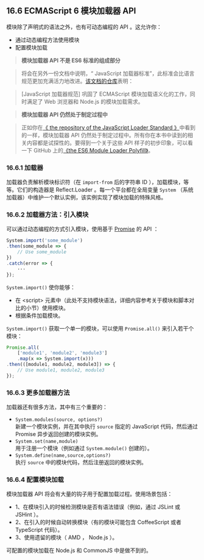 ## 16.6 ECMAScript 6 模块加载器 API

模块除了声明式的语法之外，也有可动态编程的 API 。这允许你：

* 通过动态编程方法使用模块
* 配置模块加载

> **模块加载器 API 不是 ES6 标准的组成部分**

> 将会在另外一份文档中说明，“ JavaScript 加载器标准”，此标准会比语言规范更加充满活力地改进。[该文档的仓库](https://github.com/whatwg/loader/)表明：

> [JavaScript 加载器规范] 巩固了 ECMAScript 模块加载语义化的工作，同时满足了 Web 浏览器和 Node.js 的模块加载需求。

> **模块加载器 API 仍然处于制定过程中**

> 正如你在[《 the repository of the JavaScript Loader Standard 》](https://github.com/whatwg/loader/)中看到的一样，模块加载器 API 仍然处于制定过程中。所有你在本书中读到的相关内容都是试探性的。要得到一个关于这些 API 样子的初步印象，可以看一下 GitHub 上的[《the ES6 Module Loader Polyfill》](https://github.com/ModuleLoader/es6-module-loader)。

### 16.6.1 加载器

加载器负责解析模块标识符（在 `import-from` 后的字符串 ID ），加载模块，等等。它们的构造器是 Reflect.Loader 。每一个平台都在全局变量 `System` （系统加载器）中维护一个默认实例，该实例实现了模块加载的特殊风格。

### 16.6.2 加载器方法：引入模块

可以通过动态编程的方式引入模块，使用基于 [Promise](https://leanpub.com/exploring-es6/read#ch_promises) 的 API ：

```js
System.import('some_module')
.then(some_module => {
    // Use some_module
})
.catch(error => {
    ···
});
```

`System.import()` 使你能够：

* 在 &lt;script&gt; 元素中（此处不支持模块语法，详细内容参考关于模块和脚本对比的小节）使用模块。
* 根据条件加载模块。

`System.import()` 获取一个单一的模块，可以使用 `Promise.all()` 来引入若干个模块：

```js
Promise.all(
    ['module1', 'module2', 'module3']
    .map(x => System.import(x)))
.then(([module1, module2, module3]) => {
    // Use module1, module2, module3
});
```


### 16.6.3 更多加载器方法

加载器还有很多方法，其中有三个重要的：

* `System.modules(source, options?)`<br />
    新建一个模块实例，并在其中执行 `source` 指定的 JavaScript 代码，然后通过 Promise 异步返回创建的模块实例。
* `System.set(name,module)`<br />
    用于注册一个模块（例如通过 `System.module()` 创建的）。
* `System.define(name,source,options?)`<br />
    执行 `source` 中的模块代码，然后注册返回的模块实例。

### 16.6.4 配置模块加载

模块加载器 API 将会有大量的钩子用于配置加载过程。使用场景包括：

* 1、在模块引入的时候检测模块是否有语法错误（例如，通过 JSLint 或 JSHint ）。
* 2、在引入的时候自动转换模块（有的模块可能包含 CoffeeScript 或者 TypeScript 代码）。
* 3、使用遗留的模块（ AMD ， Node.js ）。

可配置的模块加载在 Node.js 和 CommonJS 中是做不到的。
